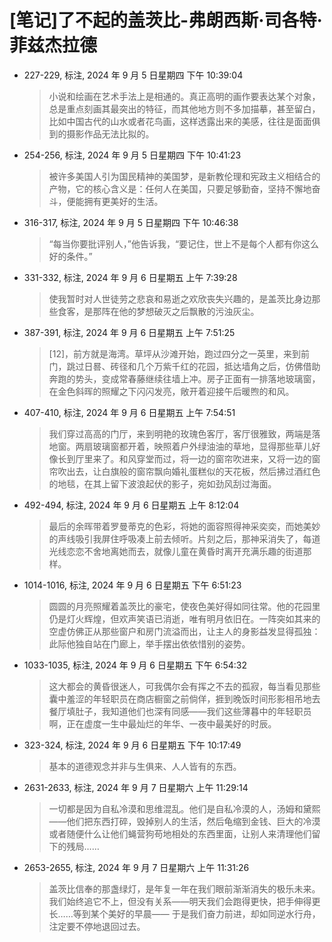 # [笔记]了不起的盖茨比-弗朗西斯·司各特·菲兹杰拉德


-   227-229, 标注, 2024 年 9 月 5 日星期四 下午 10:39:04

    > 小说和绘画在艺术手法上是相通的。真正高明的画作要表达某个对象，总是重点刻画其最突出的特征，而其他地方则不多加描摹，甚至留白，比如中国古代的山水或者花鸟画，这样透露出来的美感，往往是面面俱到的摄影作品无法比拟的。

-   254-256, 标注, 2024 年 9 月 5 日星期四 下午 10:41:23

    > 被许多美国人引为国民精神的美国梦，是新教伦理和宪政主义相结合的产物，它的核心含义是：任何人在美国，只要足够勤奋，坚持不懈地奋斗，便能拥有更美好的生活。

-   316-317, 标注, 2024 年 9 月 5 日星期四 下午 10:46:38

    > “每当你要批评别人，”他告诉我，“要记住，世上不是每个人都有你这么好的条件。”

-   331-332, 标注, 2024 年 9 月 6 日星期五 上午 7:39:28

    > 使我暂时对人世徒劳之悲哀和易逝之欢欣丧失兴趣的，是盖茨比身边那些食客，是那阵在他的梦想破灭之后飘散的污浊灰尘。

-   387-391, 标注, 2024 年 9 月 6 日星期五 上午 7:51:25

    > [12]，前方就是海湾。草坪从沙滩开始，跑过四分之一英里，来到前门，跳过日晷、砖径和几个万紫千红的花园，抵达墙角之后，仿佛借助奔跑的势头，变成常春藤继续往墙上冲。房子正面有一排落地玻璃窗，在金色斜晖的照耀之下闪闪发亮，敞开着迎接午后暖煦的和风。

-   407-410, 标注, 2024 年 9 月 6 日星期五 上午 7:54:51

    > 我们穿过高高的门厅，来到明艳的玫瑰色客厅，客厅很雅致，两端是落地窗。两扇玻璃窗都开着，映照着户外绿油油的草地，显得那些草儿好像长到厅里来了。和风穿堂而过，将一边的窗帘吹进来，又将一边的窗帘吹出去，让白旗般的窗帘飘向婚礼蛋糕似的天花板，然后拂过酒红色的地毯，在其上留下波浪起伏的影子，宛如劲风刮过海面。

-   492-494, 标注, 2024 年 9 月 6 日星期五 上午 8:12:04

    > 最后的余晖带着罗曼蒂克的色彩，将她的面容照得神采奕奕，而她美妙的声线吸引我屏住呼吸凑上前去倾听。片刻之后，那神采消失了，每道光线恋恋不舍地离她而去，就像儿童在黄昏时离开充满乐趣的街道那样。

-   1014-1016, 标注, 2024 年 9 月 6 日星期五 下午 6:51:23

    > 圆圆的月亮照耀着盖茨比的豪宅，使夜色美好得如同往常。他的花园里仍是灯火辉煌，但欢声笑语已消逝，唯有明月依旧在。一阵突如其来的空虚仿佛正从那些窗户和房门流溢而出，让主人的身影益发显得孤独：此际他独自站在门廊上，举手摆出依依惜别的姿势。

-   1033-1035, 标注, 2024 年 9 月 6 日星期五 下午 6:54:32

    > 这大都会的黄昏很迷人，可我偶尔会有挥之不去的孤寂，每当看见那些囊中羞涩的年轻职员在商店橱窗之前倘佯，捱到晚饭时间形影相吊地去餐厅填肚子，我知道他们也深有同感——我们这些薄暮中的年轻职员啊，正在虚度一生中最灿烂的年华、一夜中最美好的时辰。

-   323-324, 标注, 2024 年 9 月 6 日星期五 下午 10:17:49

    > 基本的道德观念并非与生俱来、人人皆有的东西。

-   2631-2633, 标注, 2024 年 9 月 7 日星期六 上午 11:29:14

    > 一切都是因为自私冷漠和思维混乱。他们是自私冷漠的人，汤姆和黛熙——他们把东西打碎，毁掉别人的生活，然后龟缩到金钱、巨大的冷漠或者随便什么让他们蝇营狗苟地相处的东西里面，让别人来清理他们留下的残局……

-   2653-2655, 标注, 2024 年 9 月 7 日星期六 上午 11:31:26

    > 盖茨比信奉的那盏绿灯，是年复一年在我们眼前渐渐消失的极乐未来。我们始终追它不上，但没有关系——明天我们会跑得更快，把手伸得更长……等到某个美好的早晨—— 于是我们奋力前进，却如同逆水行舟，注定要不停地退回过去。

